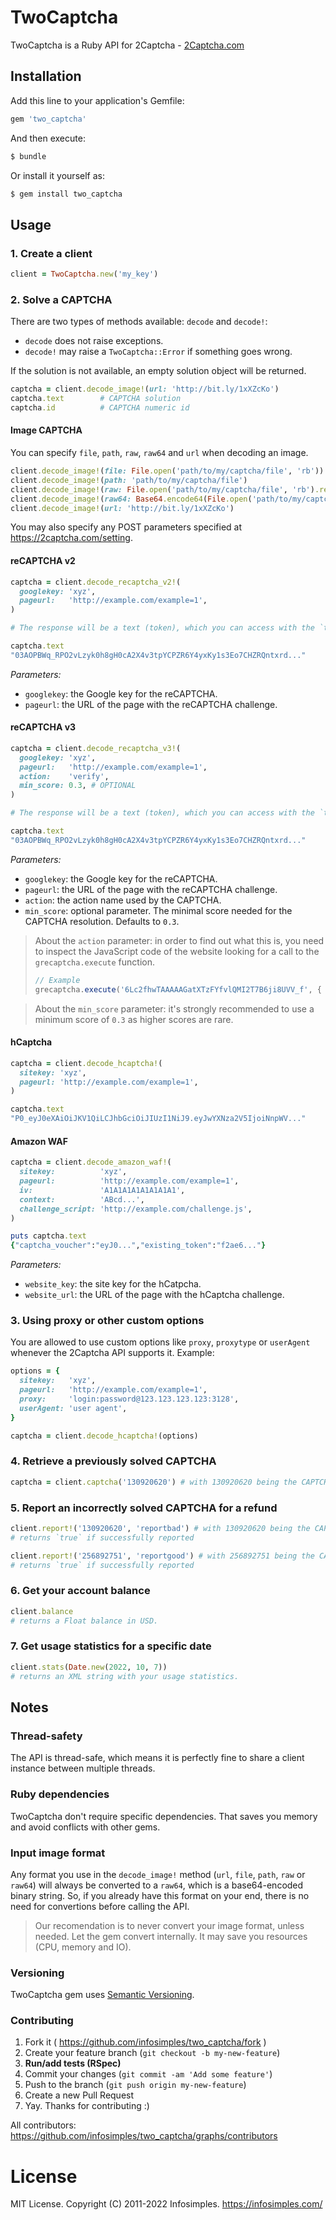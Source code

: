 # TwoCaptcha

TwoCaptcha is a Ruby API for 2Captcha - [2Captcha.com](http://2captcha.com/?from=1025109)

## Installation

Add this line to your application's Gemfile:

```ruby
gem 'two_captcha'
```

And then execute:

```bash
$ bundle
````

Or install it yourself as:

```bash
$ gem install two_captcha
````

## Usage

### 1. Create a client

```ruby
client = TwoCaptcha.new('my_key')
```

### 2. Solve a CAPTCHA

There are two types of methods available: `decode` and `decode!`:

- `decode` does not raise exceptions.
- `decode!` may raise a `TwoCaptcha::Error` if something goes wrong.

If the solution is not available, an empty solution object will be returned.

```ruby
captcha = client.decode_image!(url: 'http://bit.ly/1xXZcKo')
captcha.text        # CAPTCHA solution
captcha.id          # CAPTCHA numeric id
```

#### Image CAPTCHA

You can specify `file`, `path`, `raw`, `raw64` and `url` when decoding an image.

```ruby
client.decode_image!(file: File.open('path/to/my/captcha/file', 'rb'))
client.decode_image!(path: 'path/to/my/captcha/file')
client.decode_image!(raw: File.open('path/to/my/captcha/file', 'rb').read)
client.decode_image!(raw64: Base64.encode64(File.open('path/to/my/captcha/file', 'rb').read))
client.decode_image!(url: 'http://bit.ly/1xXZcKo')
```

You may also specify any POST parameters specified at https://2captcha.com/setting.

#### reCAPTCHA v2

```ruby
captcha = client.decode_recaptcha_v2!(
  googlekey: 'xyz',
  pageurl:   'http://example.com/example=1',
)

# The response will be a text (token), which you can access with the `text` method.

captcha.text
"03AOPBWq_RPO2vLzyk0h8gH0cA2X4v3tpYCPZR6Y4yxKy1s3Eo7CHZRQntxrd..."
```

*Parameters:*

- `googlekey`: the Google key for the reCAPTCHA.
- `pageurl`: the URL of the page with the reCAPTCHA challenge.


#### reCAPTCHA v3

```ruby
captcha = client.decode_recaptcha_v3!(
  googlekey: 'xyz',
  pageurl:   'http://example.com/example=1',
  action:    'verify',
  min_score: 0.3, # OPTIONAL
)

# The response will be a text (token), which you can access with the `text` method.

captcha.text
"03AOPBWq_RPO2vLzyk0h8gH0cA2X4v3tpYCPZR6Y4yxKy1s3Eo7CHZRQntxrd..."
```

*Parameters:*

- `googlekey`: the Google key for the reCAPTCHA.
- `pageurl`: the URL of the page with the reCAPTCHA challenge.
- `action`: the action name used by the CAPTCHA.
- `min_score`: optional parameter. The minimal score needed for the CAPTCHA resolution. Defaults to `0.3`.

> About the `action` parameter: in order to find out what this is, you need to inspect the JavaScript
> code of the website looking for a call to the `grecaptcha.execute` function.
>
> ```javascript
> // Example
> grecaptcha.execute('6Lc2fhwTAAAAAGatXTzFYfvlQMI2T7B6ji8UVV_f', { action: "examples/v3scores" })
> ````

> About the `min_score` parameter: it's strongly recommended to use a minimum score of `0.3` as higher
> scores are rare.

#### hCaptcha

```ruby
captcha = client.decode_hcaptcha!(
  sitekey: 'xyz',
  pageurl: 'http://example.com/example=1',
)

captcha.text
"P0_eyJ0eXAiOiJKV1QiLCJhbGciOiJIUzI1NiJ9.eyJwYXNza2V5IjoiNnpWV..."
```

#### Amazon WAF

```ruby
captcha = client.decode_amazon_waf!(
  sitekey:          'xyz',
  pageurl:          'http://example.com/example=1',
  iv:               'A1A1A1A1A1A1A1A1',
  context:          'ABcd...',
  challenge_script: 'http://example.com/challenge.js',
)

puts captcha.text
{"captcha_voucher":"eyJ0...","existing_token":"f2ae6..."}
```

*Parameters:*

- `website_key`: the site key for the hCatpcha.
- `website_url`: the URL of the page with the hCaptcha challenge.

### 3. Using proxy or other custom options

You are allowed to use custom options like `proxy`, `proxytype` or `userAgent` whenever the
2Captcha API supports it. Example:

  ```ruby
  options = {
    sitekey:   'xyz',
    pageurl:   'http://example.com/example=1',
    proxy:     'login:password@123.123.123.123:3128',
    userAgent: 'user agent',
  }

  captcha = client.decode_hcaptcha!(options)
  ```

### 4. Retrieve a previously solved CAPTCHA

```ruby
captcha = client.captcha('130920620') # with 130920620 being the CAPTCHA id
```

### 5. Report an incorrectly solved CAPTCHA for a refund

```ruby
client.report!('130920620', 'reportbad') # with 130920620 being the CAPTCHA id
# returns `true` if successfully reported

client.report!('256892751', 'reportgood') # with 256892751 being the CAPTCHA id
# returns `true` if successfully reported
```

### 6. Get your account balance

```ruby
client.balance
# returns a Float balance in USD.
```

### 7. Get usage statistics for a specific date

```ruby
client.stats(Date.new(2022, 10, 7))
# returns an XML string with your usage statistics.
```

## Notes

### Thread-safety

The API is thread-safe, which means it is perfectly fine to share a client
instance between multiple threads.

### Ruby dependencies

TwoCaptcha don't require specific dependencies. That saves you memory and
avoid conflicts with other gems.

### Input image format

Any format you use in the `decode_image!` method (`url`, `file`, `path`, `raw` or `raw64`)
will always be converted to a `raw64`, which is a base64-encoded binary string.
So, if you already have this format on your end, there is no need for convertions
before calling the API.

> Our recomendation is to never convert your image format, unless needed. Let
> the gem convert internally. It may save you resources (CPU, memory and IO).

### Versioning

TwoCaptcha gem uses [Semantic Versioning](http://semver.org/).

### Contributing

1. Fork it ( https://github.com/infosimples/two_captcha/fork )
2. Create your feature branch (`git checkout -b my-new-feature`)
3. **Run/add tests (RSpec)**
4. Commit your changes (`git commit -am 'Add some feature'`)
5. Push to the branch (`git push origin my-new-feature`)
6. Create a new Pull Request
7. Yay. Thanks for contributing :)

All contributors:
https://github.com/infosimples/two_captcha/graphs/contributors


# License

MIT License. Copyright (C) 2011-2022 Infosimples. https://infosimples.com/
